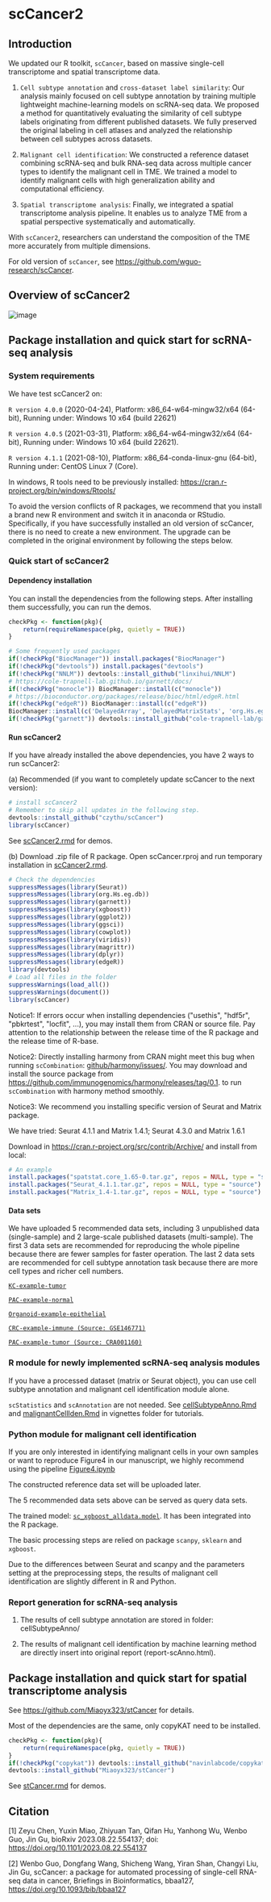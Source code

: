 # scCancer2

## Introduction

We updated our R toolkit, `scCancer`, based on massive single-cell transcriptome and spatial transcriptome data.

1. `Cell subtype annotation` and `cross-dataset label similarity`: Our analysis mainly focused on cell subtype annotation by training multiple lightweight machine-learning models on scRNA-seq data. We proposed a method for quantitatively evaluating the similarity of cell subtype labels originating from different published datasets. We fully preserved the original labeling in cell atlases and analyzed the relationship between cell subtypes across datasets.

2. `Malignant cell identification`: We constructed a reference dataset combining scRNA-seq and bulk RNA-seq data across multiple cancer types to identify the malignant cell in TME. We trained a model to identify malignant cells with high generalization ability and computational efficiency. 

3. `Spatial transcriptome analysis`: Finally, we integrated a spatial transcriptome analysis pipeline. It enables us to analyze TME from a spatial perspective systematically and automatically.

With `scCancer2`, researchers can understand the composition of the TME more accurately from multiple dimensions.

For old version of `scCancer`, see https://github.com/wguo-research/scCancer.

## Overview of scCancer2
![image](https://github.com/czythu/scCancer/blob/master/inst/Overview.png)

## Package installation and quick start for scRNA-seq analysis

### System requirements

We have test scCancer2 on:

`R version 4.0.0` (2020-04-24), Platform: x86_64-w64-mingw32/x64 (64-bit), Running under: Windows 10 x64 (build 22621)

`R version 4.0.5` (2021-03-31), Platform: x86_64-w64-mingw32/x64 (64-bit), Running under: Windows 10 x64 (build 22621).

`R version 4.1.1` (2021-08-10), Platform: x86_64-conda-linux-gnu (64-bit), Running under: CentOS Linux 7 (Core).

In windows, R tools need to be previously installed: https://cran.r-project.org/bin/windows/Rtools/

To avoid the version conflicts of R packages, we recommend that you install a brand new R environment and switch it in anaconda or RStudio.
Specifically, if you have successfully installed an old version of scCancer, there is no need to create a new environment. 
The upgrade can be completed in the original environment by following the steps below.

### Quick start of scCancer2

#### Dependency installation

You can install the dependencies from the following steps. After installing them successfully, you can run the demos.

```R
checkPkg <- function(pkg){
    return(requireNamespace(pkg, quietly = TRUE))
}

# Some frequently used packages
if(!checkPkg("BiocManager")) install.packages("BiocManager")
if(!checkPkg("devtools")) install.packages("devtools")
if(!checkPkg("NNLM")) devtools::install_github("linxihui/NNLM")
# https://cole-trapnell-lab.github.io/garnett/docs/
if(!checkPkg("monocle")) BiocManager::install(c("monocle"))
# https://bioconductor.org/packages/release/bioc/html/edgeR.html
if(!checkPkg("edgeR")) BiocManager::install(c("edgeR"))
BiocManager::install(c('DelayedArray', 'DelayedMatrixStats', 'org.Hs.eg.db', 'org.Mm.eg.db'))
if(!checkPkg("garnett")) devtools::install_github("cole-trapnell-lab/garnett")
```

#### Run scCancer2

If you have already installed the above dependencies, you have 2 ways to run scCancer2:

(a) Recommended (if you want to completely update scCancer to the next version):

```R
# install scCancer2
# Remember to skip all updates in the following step.
devtools::install_github("czythu/scCancer")
library(scCancer)
```

See [scCancer2.rmd](https://github.com/czythu/scCancer/blob/master/vignettes/) for demos.

(b) Download .zip file of R package. Open scCancer.rproj and run temporary installation in [scCancer2.rmd](https://github.com/czythu/scCancer/blob/master/vignettes/).

```R
# Check the dependencies
suppressMessages(library(Seurat))
suppressMessages(library(org.Hs.eg.db))
suppressMessages(library(garnett))
suppressMessages(library(xgboost))
suppressMessages(library(ggplot2))
suppressMessages(library(ggsci))
suppressMessages(library(cowplot))
suppressMessages(library(viridis))
suppressMessages(library(magrittr))
suppressMessages(library(dplyr))
suppressMessages(library(edgeR))
library(devtools)
# Load all files in the folder
suppressWarnings(load_all())
suppressWarnings(document())
library(scCancer)
```

Notice1: If errors occur when installing dependencies ("usethis", "hdf5r", "pbkrtest", "locfit", ...), you may install them from CRAN or source file. 
Pay attention to the relationship between the release time of the R package and the release time of R-base.

Notice2: Directly installing harmony from CRAN might meet this bug when running `scCombination`: [github/harmony/issues/](https://github.com/immunogenomics/harmony/issues/159).
You may download and install the source package from https://github.com/immunogenomics/harmony/releases/tag/0.1. to run `scCombination` with harmony method smoothly.

Notice3: We recommend you installing specific version of Seurat and Matrix package. 

We have tried: Seurat 4.1.1 and Matrix 1.4.1; Seurat 4.3.0 and Matrix 1.6.1

Download in https://cran.r-project.org/src/contrib/Archive/ and install from local:
```R
# An example
install.packages("spatstat.core_1.65-0.tar.gz", repos = NULL, type = "source")
install.packages("Seurat_4.1.1.tar.gz", repos = NULL, type = "source")
install.packages("Matrix_1.4-1.tar.gz", repos = NULL, type = "source")
```

#### Data sets
We have uploaded 5 recommended data sets, including 3 unpublished data (single-sample) and 2 large-scale published datasets (multi-sample).
The first 3 data sets are recommended for reproducing the whole pipeline because there are fewer samples for faster operation. 
The last 2 data sets are recommended for cell subtype annotation task because there are more cell types and richer cell numbers.

[`KC-example-tumor`](https://cloud.tsinghua.edu.cn/f/6b29aab86fc94340832e/?dl=1)

[`PAC-example-normal`](https://cloud.tsinghua.edu.cn/f/3f4715952407477b8b3a/?dl=1)

[`Organoid-example-epithelial`](https://cloud.tsinghua.edu.cn/f/5519909386244a058255/?dl=1)

[`CRC-example-immune (Source: GSE146771)`](https://cloud.tsinghua.edu.cn/f/dc6178e9a37746cf9f11/?dl=1)

[`PAC-example-tumor (Source: CRA001160)`](https://cloud.tsinghua.edu.cn/f/a7b70953a42048ccb231/?dl=1)

### R module for newly implemented scRNA-seq analysis modules

If you have a processed dataset (matrix or Seurat object), you can use cell subtype annotation and malignant cell identification module alone.

`scStatistics` and `scAnnotation` are not needed. See [cellSubtypeAnno.Rmd](https://github.com/czythu/scCancer/blob/master/vignettes/) and [malignantCellIden.Rmd](https://github.com/czythu/scCancer/blob/master/vignettes/) in vignettes folder for tutorials.

### Python module for malignant cell identification

If you are only interested in identifying malignant cells in your own samples or want to reproduce Figure4 in our manuscript, we highly recommend using the pipeline [Figure4.ipynb](https://github.com/czythu/scCancer_MicroEnv/tree/master/MalignantCellIdentification)

The constructed reference data set will be uploaded later.

The 5 recommended data sets above can be served as query data sets.

The trained model: [`sc_xgboost_alldata.model`](https://github.com/czythu/scCancer_MicroEnv/tree/master/MalignantCellIdentification/model). It has been integrated into the R package.

The basic processing steps are relied on package `scanpy`, `sklearn` and `xgboost`.

Due to the differences between Seurat and scanpy and the parameters setting at the preprocessing steps, the results of malignant cell identification are slightly different in R and Python.

### Report generation for scRNA-seq analysis

1. The results of cell subtype annotation are stored in folder: cellSubtypeAnno/

2. The results of malignant cell identification by machine learning method are directly insert into original report (report-scAnno.html).

## Package installation and quick start for spatial transcriptome analysis

See https://github.com/Miaoyx323/stCancer for details.

Most of the dependencies are the same, only copyKAT need to be installed.

```R
checkPkg <- function(pkg){
    return(requireNamespace(pkg, quietly = TRUE))
}
if(!checkPkg("copykat")) devtools::install_github("navinlabcode/copykat")
devtools::install_github("Miaoyx323/stCancer")
```

See [stCancer.rmd](https://github.com/czythu/scCancer/blob/master/vignettes/) for demos.

## Citation

[1] Zeyu Chen, Yuxin Miao, Zhiyuan Tan, Qifan Hu, Yanhong Wu, Wenbo Guo, Jin Gu, bioRxiv 2023.08.22.554137; doi: https://doi.org/10.1101/2023.08.22.554137

[2] Wenbo Guo, Dongfang Wang, Shicheng Wang, Yiran Shan, Changyi Liu, Jin Gu, scCancer: a package for automated processing of single-cell RNA-seq data in cancer, Briefings in Bioinformatics, bbaa127, https://doi.org/10.1093/bib/bbaa127

